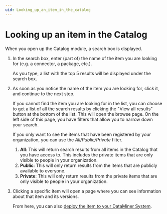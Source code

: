 ```yaml
---
uid: Looking_up_an_item_in_the_catalog
---
```


# Looking up an item in the Catalog

When you open up the Catalog module, a search box is displayed.

1. In the search box, enter (part of) the name of the item you are looking for (e.g. a connector, a package, etc.).

   As you type, a list with the top 5 results will be displayed under the search box.

1. As soon as you notice the name of the item you are looking for, click it, and continue to the next step.

   If you cannot find the item you are looking for in the list, you can choose to get a list of all the search results by clicking the "View all results" button at the bottom of the list. This will open the browse page. On the left side of this page, you have filters that allow you to narrow down your search.

   If you only want to see the items that have been registered by your organization, you can use the *All/Public/Private* filter.

   1. **All**: This will return search results from all items in the Catalog that you have access to. This includes the private items that are only visible to people in your organization.
   1. **Public**: This will only return results from the items that are publicly available to everyone.
   1. **Private**: This will only return results from the private items that are only visible to people in your organization.

1. Clicking a specific item will open a page where you can see information about that item and its versions.

   From here, you can also [deploy the item to your DataMiner System](xref:Deploying_a_catalog_item).
